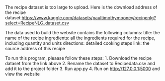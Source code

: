 The recipe dataset is too large to upload. Here is the download address of the recipe dataset:https://www.kaggle.com/datasets/paultimothymooney/recipenlg?select=RecipeNLG_dataset.csv

The data used to build the website contains the following columns:
    title: the name of the recipe
    ingredients: all the ingredients required for the recipe, including quantity and units
    directions: detailed cooking steps
    link: the source address of this recipe

To run this program, pleaase follow these steps:
    1. Download the recipe dataset from the link above
    2. Rename the dataset to Recipedata.csv and add it to the project folder
    3. Run app.py
    4. Run on http://127.0.0.1:5000 and view the website
